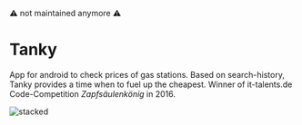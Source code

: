 :warning: not maintained anymore :warning:

# Tanky
App for android to check prices of gas stations. Based on search-history, Tanky provides a time when to fuel up the cheapest. Winner of it-talents.de Code-Competition *Zapfsäulenkönig* in 2016.

![stacked](https://user-images.githubusercontent.com/14274473/190871730-f9817bcc-69ae-440c-b530-ca7a7b5f2df7.png)
